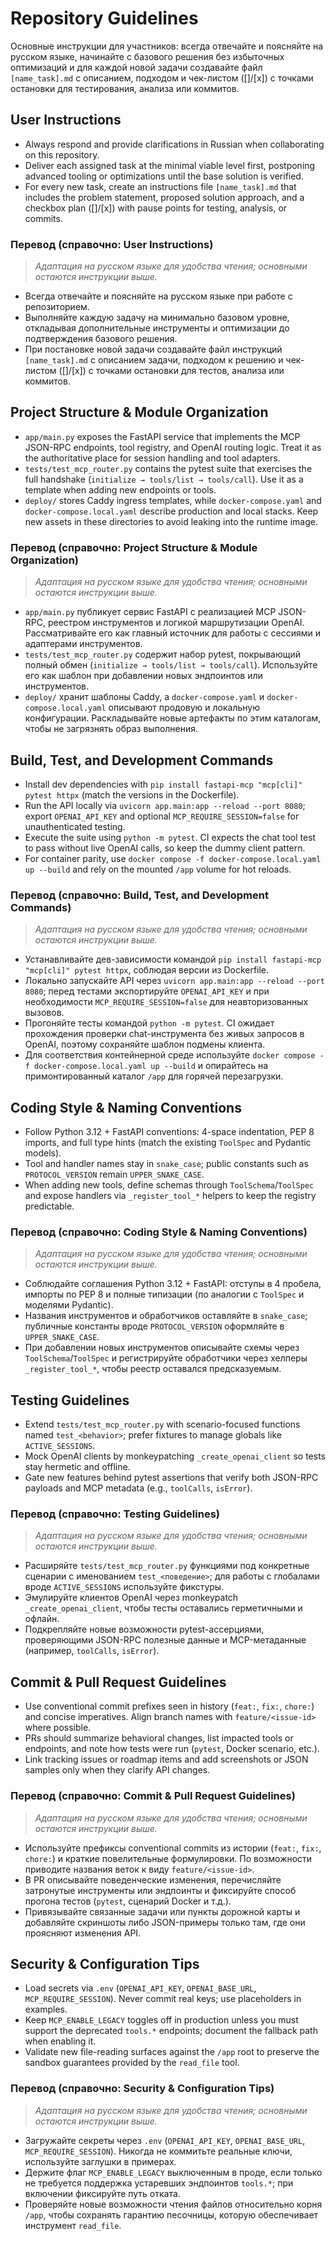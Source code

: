 # Repository Guidelines

Основные инструкции для участников: всегда отвечайте и поясняйте на русском языке, начинайте с базового решения без избыточных оптимизаций и для каждой новой задачи создавайте файл `[name_task].md` с описанием, подходом и чек-листом ([]/[x]) с точками остановки для тестирования, анализа или коммитов.

## User Instructions

- Always respond and provide clarifications in Russian when collaborating on this repository.
- Deliver each assigned task at the minimal viable level first, postponing advanced tooling or optimizations until the base solution is verified.
- For every new task, create an instructions file `[name_task].md` that includes the problem statement, proposed solution approach, and a checkbox plan ([]/[x]) with pause points for testing, analysis, or commits.

### Перевод (справочно: User Instructions)
>
> _Адаптация на русском языке для удобства чтения; основными остаются инструкции выше._

- Всегда отвечайте и поясняйте на русском языке при работе с репозиторием.
- Выполняйте каждую задачу на минимально базовом уровне, откладывая дополнительные инструменты и оптимизации до подтверждения базового решения.
- При постановке новой задачи создавайте файл инструкций `[name_task].md` с описанием задачи, подходом к решению и чек-листом ([]/[x]) с точками остановки для тестов, анализа или коммитов.

## Project Structure & Module Organization

- `app/main.py` exposes the FastAPI service that implements the MCP JSON-RPC endpoints, tool registry, and OpenAI routing logic. Treat it as the authoritative place for session handling and tool adapters.
- `tests/test_mcp_router.py` contains the pytest suite that exercises the full handshake (`initialize → tools/list → tools/call`). Use it as a template when adding new endpoints or tools.
- `deploy/` stores Caddy ingress templates, while `docker-compose.yaml` and `docker-compose.local.yaml` describe production and local stacks. Keep new assets in these directories to avoid leaking into the runtime image.

### Перевод (справочно: Project Structure & Module Organization)
>
> _Адаптация на русском языке для удобства чтения; основными остаются инструкции выше._

- `app/main.py` публикует сервис FastAPI с реализацией MCP JSON-RPC, реестром инструментов и логикой маршрутизации OpenAI. Рассматривайте его как главный источник для работы с сессиями и адаптерами инструментов.
- `tests/test_mcp_router.py` содержит набор pytest, покрывающий полный обмен (`initialize → tools/list → tools/call`). Используйте его как шаблон при добавлении новых эндпоинтов или инструментов.
- `deploy/` хранит шаблоны Caddy, а `docker-compose.yaml` и `docker-compose.local.yaml` описывают продовую и локальную конфигурации. Раскладывайте новые артефакты по этим каталогам, чтобы не загрязнять образ выполнения.

## Build, Test, and Development Commands

- Install dev dependencies with `pip install fastapi-mcp "mcp[cli]" pytest httpx` (match the versions in the Dockerfile).
- Run the API locally via `uvicorn app.main:app --reload --port 8080`; export `OPENAI_API_KEY` and optional `MCP_REQUIRE_SESSION=false` for unauthenticated testing.
- Execute the suite using `python -m pytest`. CI expects the chat tool test to pass without live OpenAI calls, so keep the dummy client pattern.
- For container parity, use `docker compose -f docker-compose.local.yaml up --build` and rely on the mounted `/app` volume for hot reloads.

### Перевод (справочно: Build, Test, and Development Commands)
>
> _Адаптация на русском языке для удобства чтения; основными остаются инструкции выше._

- Устанавливайте дев-зависимости командой `pip install fastapi-mcp "mcp[cli]" pytest httpx`, соблюдая версии из Dockerfile.
- Локально запускайте API через `uvicorn app.main:app --reload --port 8080`; перед тестами экспортируйте `OPENAI_API_KEY` и при необходимости `MCP_REQUIRE_SESSION=false` для неавторизованных вызовов.
- Прогоняйте тесты командой `python -m pytest`. CI ожидает прохождения проверки chat-инструмента без живых запросов в OpenAI, поэтому сохраняйте шаблон подмены клиента.
- Для соответствия контейнерной среде используйте `docker compose -f docker-compose.local.yaml up --build` и опирайтесь на примонтированный каталог `/app` для горячей перезагрузки.

## Coding Style & Naming Conventions

- Follow Python 3.12 + FastAPI conventions: 4-space indentation, PEP 8 imports, and full type hints (match the existing `ToolSpec` and Pydantic models).
- Tool and handler names stay in `snake_case`; public constants such as `PROTOCOL_VERSION` remain `UPPER_SNAKE_CASE`.
- When adding new tools, define schemas through `ToolSchema`/`ToolSpec` and expose handlers via `_register_tool_*` helpers to keep the registry predictable.

### Перевод (справочно: Coding Style & Naming Conventions)
>
> _Адаптация на русском языке для удобства чтения; основными остаются инструкции выше._

- Соблюдайте соглашения Python 3.12 + FastAPI: отступы в 4 пробела, импорты по PEP 8 и полные типизации (по аналогии с `ToolSpec` и моделями Pydantic).
- Названия инструментов и обработчиков оставляйте в `snake_case`; публичные константы вроде `PROTOCOL_VERSION` оформляйте в `UPPER_SNAKE_CASE`.
- При добавлении новых инструментов описывайте схемы через `ToolSchema`/`ToolSpec` и регистрируйте обработчики через хелперы `_register_tool_*`, чтобы реестр оставался предсказуемым.

## Testing Guidelines

- Extend `tests/test_mcp_router.py` with scenario-focused functions named `test_<behavior>`; prefer fixtures to manage globals like `ACTIVE_SESSIONS`.
- Mock OpenAI clients by monkeypatching `_create_openai_client` so tests stay hermetic and offline.
- Gate new features behind pytest assertions that verify both JSON-RPC payloads and MCP metadata (e.g., `toolCalls`, `isError`).

### Перевод (справочно: Testing Guidelines)
>
> _Адаптация на русском языке для удобства чтения; основными остаются инструкции выше._

- Расширяйте `tests/test_mcp_router.py` функциями под конкретные сценарии с именованием `test_<поведение>`; для работы с глобалами вроде `ACTIVE_SESSIONS` используйте фикстуры.
- Эмулируйте клиентов OpenAI через monkeypatch `_create_openai_client`, чтобы тесты оставались герметичными и офлайн.
- Подкрепляйте новые возможности pytest-ассерциями, проверяющими JSON-RPC полезные данные и MCP-метаданные (например, `toolCalls`, `isError`).

## Commit & Pull Request Guidelines

- Use conventional commit prefixes seen in history (`feat:`, `fix:`, `chore:`) and concise imperatives. Align branch names with `feature/<issue-id>` where possible.
- PRs should summarize behavioral changes, list impacted tools or endpoints, and note how tests were run (`pytest`, Docker scenario, etc.).
- Link tracking issues or roadmap items and add screenshots or JSON samples only when they clarify API changes.

### Перевод (справочно: Commit & Pull Request Guidelines)
>
> _Адаптация на русском языке для удобства чтения; основными остаются инструкции выше._

- Используйте префиксы conventional commits из истории (`feat:`, `fix:`, `chore:`) и краткие повелительные формулировки. По возможности приводите названия веток к виду `feature/<issue-id>`.
- В PR описывайте поведенческие изменения, перечисляйте затронутые инструменты или эндпоинты и фиксируйте способ прогона тестов (`pytest`, сценарий Docker и т.д.).
- Привязывайте связанные задачи или пункты дорожной карты и добавляйте скриншоты либо JSON-примеры только там, где они проясняют изменения API.

## Security & Configuration Tips

- Load secrets via `.env` (`OPENAI_API_KEY`, `OPENAI_BASE_URL`, `MCP_REQUIRE_SESSION`). Never commit real keys; use placeholders in examples.
- Keep `MCP_ENABLE_LEGACY` toggles off in production unless you must support the deprecated `tools.*` endpoints; document the fallback path when enabling it.
- Validate new file-reading surfaces against the `/app` root to preserve the sandbox guarantees provided by the `read_file` tool.

### Перевод (справочно: Security & Configuration Tips)
>
> _Адаптация на русском языке для удобства чтения; основными остаются инструкции выше._

- Загружайте секреты через `.env` (`OPENAI_API_KEY`, `OPENAI_BASE_URL`, `MCP_REQUIRE_SESSION`). Никогда не коммитьте реальные ключи, используйте заглушки в примерах.
- Держите флаг `MCP_ENABLE_LEGACY` выключенным в проде, если только не требуется поддержка устаревших эндпоинтов `tools.*`; при включении фиксируйте путь отката.
- Проверяйте новые возможности чтения файлов относительно корня `/app`, чтобы сохранять гарантию песочницы, которую обеспечивает инструмент `read_file`.
